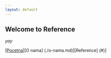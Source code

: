 ```yaml
---
layout: default
---
```


## Welcome to Reference

_yay_

[[Pocetna](./index.md)|[O nama] (./o-nama.md)|[Reference] (#)]
